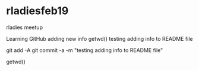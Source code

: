 # rladiesfeb19
rladies meetup

Learning GitHub
adding new info
getwd()
testing adding info to README file

git add -A
git commit -a -m "testing adding info to README file" 

getwd()

